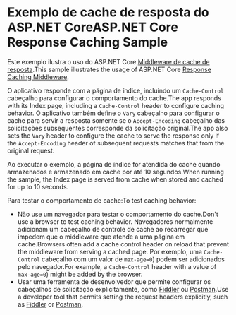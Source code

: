# <a name="aspnet-core-response-caching-sample"></a><span data-ttu-id="618f7-101">Exemplo de cache de resposta do ASP.NET Core</span><span class="sxs-lookup"><span data-stu-id="618f7-101">ASP.NET Core Response Caching Sample</span></span>

<span data-ttu-id="618f7-102">Este exemplo ilustra o uso do ASP.NET Core [Middleware de cache de resposta](https://docs.microsoft.com/aspnet/core/performance/caching/middleware).</span><span class="sxs-lookup"><span data-stu-id="618f7-102">This sample illustrates the usage of ASP.NET Core [Response Caching Middleware](https://docs.microsoft.com/aspnet/core/performance/caching/middleware).</span></span>

<span data-ttu-id="618f7-103">O aplicativo responde com a página de índice, incluindo um `Cache-Control` cabeçalho para configurar o comportamento do cache.</span><span class="sxs-lookup"><span data-stu-id="618f7-103">The app responds with its Index page, including a `Cache-Control` header to configure caching behavior.</span></span> <span data-ttu-id="618f7-104">O aplicativo também define o `Vary` cabeçalho para configurar o cache para servir a resposta somente se o `Accept-Encoding` cabeçalho das solicitações subsequentes corresponde da solicitação original.</span><span class="sxs-lookup"><span data-stu-id="618f7-104">The app also sets the `Vary` header to configure the cache to serve the response only if the `Accept-Encoding` header of subsequent requests matches that from the original request.</span></span>

<span data-ttu-id="618f7-105">Ao executar o exemplo, a página de índice for atendida do cache quando armazenados e armazenado em cache por até 10 segundos.</span><span class="sxs-lookup"><span data-stu-id="618f7-105">When running the sample, the Index page is served from cache when stored and cached for up to 10 seconds.</span></span>

<span data-ttu-id="618f7-106">Para testar o comportamento de cache:</span><span class="sxs-lookup"><span data-stu-id="618f7-106">To test caching behavior:</span></span>

* <span data-ttu-id="618f7-107">Não use um navegador para testar o comportamento do cache.</span><span class="sxs-lookup"><span data-stu-id="618f7-107">Don't use a browser to test caching behavior.</span></span> <span data-ttu-id="618f7-108">Navegadores normalmente adicionam um cabeçalho de controle de cache ao recarregar que impedem que o middleware que atende a uma página em cache.</span><span class="sxs-lookup"><span data-stu-id="618f7-108">Browsers often add a cache control header on reload that prevent the middleware from serving a cached page.</span></span> <span data-ttu-id="618f7-109">Por exemplo, uma `Cache-Control` cabeçalho com um valor de `max-age=0`) podem ser adicionados pelo navegador.</span><span class="sxs-lookup"><span data-stu-id="618f7-109">For example, a `Cache-Control` header with a value of `max-age=0`) might be added by the browser.</span></span>
* <span data-ttu-id="618f7-110">Usar uma ferramenta de desenvolvedor que permite configurar os cabeçalhos de solicitação explicitamente, como <a href="https://www.telerik.com/fiddler">Fiddler</a> ou <a href="https://www.getpostman.com/">Postman</a>.</span><span class="sxs-lookup"><span data-stu-id="618f7-110">Use a developer tool that permits setting the request headers explicitly, such as <a href="https://www.telerik.com/fiddler">Fiddler</a> or <a href="https://www.getpostman.com/">Postman</a>.</span></span>
